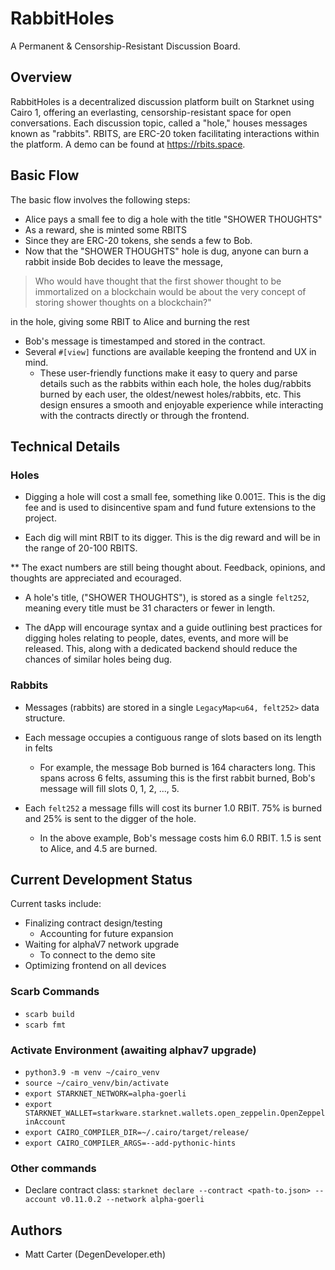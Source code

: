 # RabbitHoles

A Permanent & Censorship-Resistant Discussion Board.

## Overview

RabbitHoles is a decentralized discussion platform built on Starknet using Cairo 1, offering an everlasting, censorship-resistant space for open conversations. Each discussion topic, called a "hole," houses messages known as "rabbits". RBITS, are ERC-20 token facilitating interactions within the platform. A demo can be found at https://rbits.space.

## Basic Flow

The basic flow involves the following steps:

- Alice pays a small fee to dig a hole with the title "SHOWER THOUGHTS"
- As a reward, she is minted some RBITS
- Since they are ERC-20 tokens, she sends a few to Bob.
- Now that the "SHOWER THOUGHTS" hole is dug, anyone can burn a rabbit inside
  Bob decides to leave the message,

> Who would have thought that the first shower thought to be immortalized on a blockchain would be about the very concept of storing shower thoughts on a blockchain?"

in the hole, giving some RBIT to Alice and burning the rest

- Bob's message is timestamped and stored in the contract.
- Several `#[view]` functions are available keeping the frontend and UX in mind.
  - These user-friendly functions make it easy to query and parse details such as the rabbits within each hole, the holes dug/rabbits burned by each user, the oldest/newest holes/rabbits, etc. This design ensures a smooth and enjoyable experience while interacting with the contracts directly or through the frontend.

## Technical Details

### Holes

- Digging a hole will cost a small fee, something like 0.001Ξ. This is the dig fee and is used to disincentive spam and fund future extensions to the project.

- Each dig will mint RBIT to its digger. This is the dig reward and will be in the range of 20-100 RBITS.

\*\* The exact numbers are still being thought about. Feedback, opinions, and thoughts are appreciated and ecouraged.

- A hole's title, ("SHOWER THOUGHTS"), is stored as a single `felt252`, meaning every title must be 31 characters or fewer in length.

- The dApp will encourage syntax and a guide outlining best practices for digging holes relating to people, dates, events, and more will be released. This, along with a dedicated backend should reduce the chances of similar holes being dug.

### Rabbits

- Messages (rabbits) are stored in a single `LegacyMap<u64, felt252>` data structure.
- Each message occupies a contiguous range of slots based on its length in felts

  - For example, the message Bob burned is 164 characters long. This spans across 6 felts, assuming this is the first rabbit burned, Bob's message will fill slots 0, 1, 2, ..., 5.

- Each `felt252` a message fills will cost its burner 1.0 RBIT. 75% is burned and 25% is sent to the digger of the hole.

  - In the above example, Bob's message costs him 6.0 RBIT. 1.5 is sent to Alice, and 4.5 are burned.

## Current Development Status

Current tasks include:

- Finalizing contract design/testing
  - Accounting for future expansion
- Waiting for alphaV7 network upgrade
  - To connect to the demo site
- Optimizing frontend on all devices

### Scarb Commands

- `scarb build`
- `scarb fmt`

### Activate Environment (awaiting alphav7 upgrade)

- `python3.9 -m venv ~/cairo_venv`
- `source ~/cairo_venv/bin/activate`
- `export STARKNET_NETWORK=alpha-goerli`
- `export STARKNET_WALLET=starkware.starknet.wallets.open_zeppelin.OpenZeppelinAccount`
- `export CAIRO_COMPILER_DIR=~/.cairo/target/release/`
- `export CAIRO_COMPILER_ARGS=--add-pythonic-hints`

### Other commands

- Declare contract class: `starknet declare --contract <path-to.json> --account v0.11.0.2 --network alpha-goerli`

## Authors

- Matt Carter (DegenDeveloper.eth)
